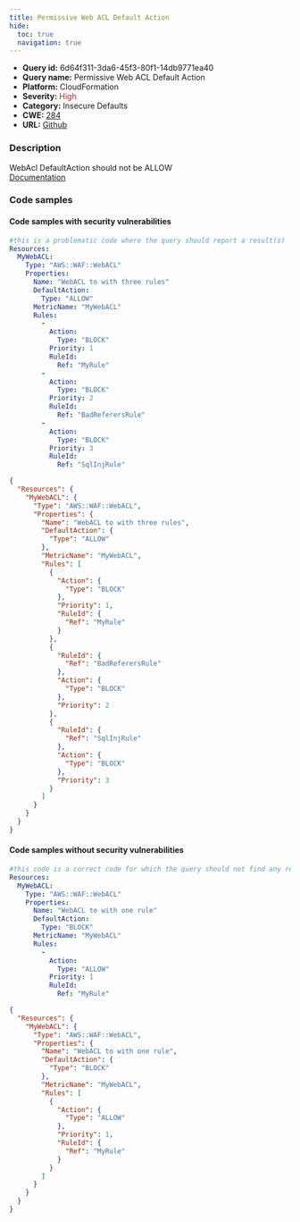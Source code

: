 ```yaml
---
title: Permissive Web ACL Default Action
hide:
  toc: true
  navigation: true
---
```


<style>
  .highlight .hll {
    background-color: #ff171742;
  }
  .md-content {
    max-width: 1100px;
    margin: 0 auto;
  }
</style>

-   **Query id:** 6d64f311-3da6-45f3-80f1-14db9771ea40
-   **Query name:** Permissive Web ACL Default Action
-   **Platform:** CloudFormation
-   **Severity:** <span style="color:#bb2124">High</span>
-   **Category:** Insecure Defaults
-   **CWE:** <a href="https://cwe.mitre.org/data/definitions/284.html" onclick="newWindowOpenerSafe(event, 'https://cwe.mitre.org/data/definitions/284.html')">284</a>
-   **URL:** [Github](https://github.com/Checkmarx/kics/tree/master/assets/queries/cloudFormation/aws/webacl_allow_defaultaction)

### Description
WebAcl DefaultAction should not be ALLOW<br>
[Documentation](https://docs.aws.amazon.com/AWSCloudFormation/latest/UserGuide/aws-resource-waf-webacl.html)

### Code samples
#### Code samples with security vulnerabilities
```yaml title="Positive test num. 1 - yaml file" hl_lines="8"
#this is a problematic code where the query should report a result(s)
Resources:
  MyWebACL:
    Type: "AWS::WAF::WebACL"
    Properties:
      Name: "WebACL to with three rules"
      DefaultAction:
        Type: "ALLOW"
      MetricName: "MyWebACL"
      Rules:
        -
          Action:
            Type: "BLOCK"
          Priority: 1
          RuleId:
            Ref: "MyRule"
        -
          Action:
            Type: "BLOCK"
          Priority: 2
          RuleId:
            Ref: "BadReferersRule"
        -
          Action:
            Type: "BLOCK"
          Priority: 3
          RuleId:
            Ref: "SqlInjRule"

```
```json title="Positive test num. 2 - json file" hl_lines="8"
{
  "Resources": {
    "MyWebACL": {
      "Type": "AWS::WAF::WebACL",
      "Properties": {
        "Name": "WebACL to with three rules",
        "DefaultAction": {
          "Type": "ALLOW"
        },
        "MetricName": "MyWebACL",
        "Rules": [
          {
            "Action": {
              "Type": "BLOCK"
            },
            "Priority": 1,
            "RuleId": {
              "Ref": "MyRule"
            }
          },
          {
            "RuleId": {
              "Ref": "BadReferersRule"
            },
            "Action": {
              "Type": "BLOCK"
            },
            "Priority": 2
          },
          {
            "RuleId": {
              "Ref": "SqlInjRule"
            },
            "Action": {
              "Type": "BLOCK"
            },
            "Priority": 3
          }
        ]
      }
    }
  }
}

```


#### Code samples without security vulnerabilities
```yaml title="Negative test num. 1 - yaml file"
#this code is a correct code for which the query should not find any result
Resources:
  MyWebACL:
    Type: "AWS::WAF::WebACL"
    Properties:
      Name: "WebACL to with one rule"
      DefaultAction:
        Type: "BLOCK"
      MetricName: "MyWebACL"
      Rules:
        -
          Action:
            Type: "ALLOW"
          Priority: 1
          RuleId:
            Ref: "MyRule"

```
```json title="Negative test num. 2 - json file"
{
  "Resources": {
    "MyWebACL": {
      "Type": "AWS::WAF::WebACL",
      "Properties": {
        "Name": "WebACL to with one rule",
        "DefaultAction": {
          "Type": "BLOCK"
        },
        "MetricName": "MyWebACL",
        "Rules": [
          {
            "Action": {
              "Type": "ALLOW"
            },
            "Priority": 1,
            "RuleId": {
              "Ref": "MyRule"
            }
          }
        ]
      }
    }
  }
}

```

